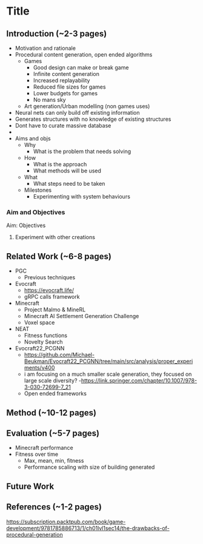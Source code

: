 # Title
##  Introduction (~2-3 pages)
- Motivation and rationale
- Procedural content generation, open ended algorithms
    - Games
        - Good design can make or break game
        - Infinite content generation
        - Increased replayability
        - Reduced file sizes for games
        - Lower budgets for games
        - No mans sky
    - Art generation/Urban modelling (non games uses)
- Neural nets can only build off existing information
- Generates structures with no knowledge of existing structures
- Dont have to curate massive database
- 
- Aims and objs
    - Why
        - What is the problem that needs solving
    - How
        - What is the approach
        - What methods will be used
    - What
        - What steps need to be taken
    - Milestones
        - Experimenting with system behaviours

### Aim and Objectives
Aim: 
Objectives  
1. Experiment with other creations



## Related Work (~6-8 pages)
- PGC 
    - Previous techniques
- Evocraft
    - https://evocraft.life/
    - gRPC calls framework 
- Minecraft
    - Project Malmo & MineRL
    - Minecraft AI Settlement Generation Challenge
    - Voxel space
- NEAT
    - Fitness functions
    - Novelty Search
-  Evocraft22_PCGNN
    - https://github.com/Michael-Beukman/Evocraft22_PCGNN/tree/main/src/analysis/proper_experiments/v400
    - i am focusing on a much smaller scale generation, they focused on large scale diversity?
-https://link.springer.com/chapter/10.1007/978-3-030-72699-7_21
    - Open ended frameworks
## Method (~10-12 pages)

## Evaluation (~5-7 pages)
- Minecraft performance 
- Fitness over time
    - Max, mean, min, fitness
    - Performance scaling with size of building generated
## Future Work

## References (~1-2 pages)
https://subscription.packtpub.com/book/game-development/9781785886713/1/ch01lvl1sec14/the-drawbacks-of-procedural-generation
